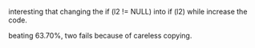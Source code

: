 interesting that changing the if (l2 != NULL) into if (l2) while increase the code.

beating 63.70%, two fails because of careless copying.
